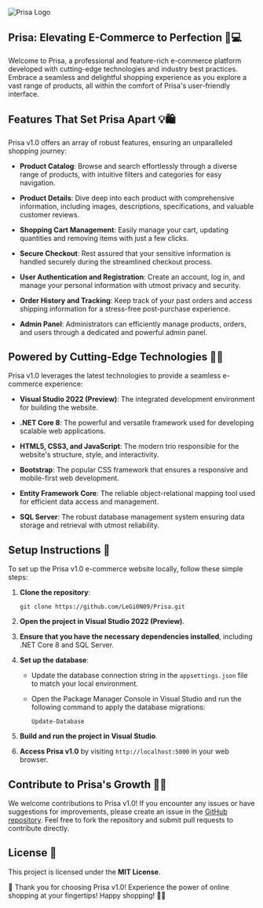![Prisa Logo](https://cdn.discordapp.com/attachments/1116218780259991642/1116219191758946324/full_logo_1.png)

## Prisa: Elevating E-Commerce to Perfection 🌟💻

Welcome to Prisa, a professional and feature-rich e-commerce platform developed with cutting-edge technologies and industry best practices. Embrace a seamless and delightful shopping experience as you explore a vast range of products, all within the comfort of Prisa's user-friendly interface.

## Features That Set Prisa Apart 💡🛍️

Prisa v1.0 offers an array of robust features, ensuring an unparalleled shopping journey:

- **Product Catalog**: Browse and search effortlessly through a diverse range of products, with intuitive filters and categories for easy navigation.

- **Product Details**: Dive deep into each product with comprehensive information, including images, descriptions, specifications, and valuable customer reviews.

- **Shopping Cart Management**: Easily manage your cart, updating quantities and removing items with just a few clicks.

- **Secure Checkout**: Rest assured that your sensitive information is handled securely during the streamlined checkout process.

- **User Authentication and Registration**: Create an account, log in, and manage your personal information with utmost privacy and security.

- **Order History and Tracking**: Keep track of your past orders and access shipping information for a stress-free post-purchase experience.

- **Admin Panel**: Administrators can efficiently manage products, orders, and users through a dedicated and powerful admin panel.

## Powered by Cutting-Edge Technologies 🚀🔧

Prisa v1.0 leverages the latest technologies to provide a seamless e-commerce experience:

- **Visual Studio 2022 (Preview)**: The integrated development environment for building the website.

- **.NET Core 8**: The powerful and versatile framework used for developing scalable web applications.

- **HTML5, CSS3, and JavaScript**: The modern trio responsible for the website's structure, style, and interactivity.

- **Bootstrap**: The popular CSS framework that ensures a responsive and mobile-first web development.

- **Entity Framework Core**: The reliable object-relational mapping tool used for efficient data access and management.

- **SQL Server**: The robust database management system ensuring data storage and retrieval with utmost reliability.

## Setup Instructions 🔧

To set up the Prisa v1.0 e-commerce website locally, follow these simple steps:

1. **Clone the repository**:

   ``` shell
   git clone https://github.com/LeGi0N09/Prisa.git
   ```

2. **Open the project in Visual Studio 2022 (Preview)**.

3. **Ensure that you have the necessary dependencies installed**, including .NET Core 8 and SQL Server.

4. **Set up the database**:
   - Update the database connection string in the `appsettings.json` file to match your local environment.
   - Open the Package Manager Console in Visual Studio and run the following command to apply the database migrations:

     ``` shell
     Update-Database
     ```

5. **Build and run the project in Visual Studio**.

6. **Access Prisa v1.0** by visiting `http://localhost:5000` in your web browser.

## Contribute to Prisa's Growth 🤝🌱

We welcome contributions to Prisa v1.0! If you encounter any issues or have suggestions for improvements, please create an issue in the [GitHub repository](https://github.com/LeGi0N09/Prisa). Feel free to fork the repository and submit pull requests to contribute directly.

## License 📄

This project is licensed under the **MIT License**.

🎉 Thank you for choosing Prisa v1.0! Experience the power of online shopping at your fingertips! Happy shopping! 🛒🎁
